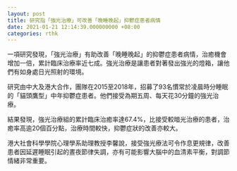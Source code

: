 ```yaml
---
layout: post
title: 研究指「強光治療」可改善「晚睡晚起」抑鬱症患者病情
date: 2021-01-21 12:14:39.000000000 +08:00
categories: rthk
---
```


一項研究發現，「強光治療」有助改善「晚睡晚起」的抑鬱症患者病情，治癒機會增加一倍，累計臨床治療率近七成。強光治療是讓患者對著發出強光的燈箱，讓他們有如身處日光照射的環境。

研究由中大及港大合作，團隊在2015至2018年，招募了93名慣常於凌晨時分睡眠的「貓頭鷹型」中年抑鬱症患者。他們接受為期五周、每天花30分鐘的強光治療。

結果發現，強光治療組的累計臨床治癒率達67.4%，比接受較暗光治療的患者，治癒率高逾20個百分點，治療時間較快，抑鬱症狀的改善亦較大。

港大社會科學學院心理學系助理教授李馨說，接受強光療法可令作息更規律，改善患者因延遲睡眠引起的晝夜節律失調，亦有可能影響大腦中的血清素平衡，對調節情緒非常重要。
